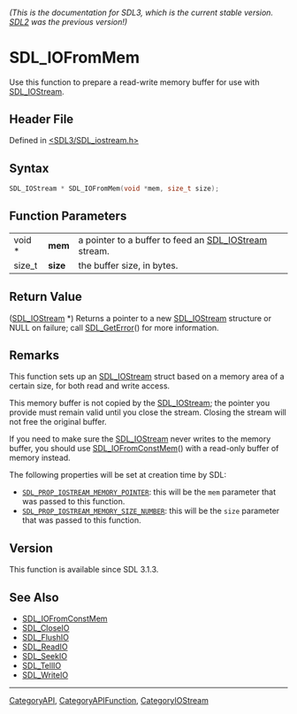 ###### (This is the documentation for SDL3, which is the current stable version. [SDL2](https://wiki.libsdl.org/SDL2/) was the previous version!)
# SDL_IOFromMem

Use this function to prepare a read-write memory buffer for use with [SDL_IOStream](SDL_IOStream).

## Header File

Defined in [<SDL3/SDL_iostream.h>](https://github.com/libsdl-org/SDL/blob/main/include/SDL3/SDL_iostream.h)

## Syntax

```c
SDL_IOStream * SDL_IOFromMem(void *mem, size_t size);
```

## Function Parameters

|        |          |                                                                       |
| ------ | -------- | --------------------------------------------------------------------- |
| void * | **mem**  | a pointer to a buffer to feed an [SDL_IOStream](SDL_IOStream) stream. |
| size_t | **size** | the buffer size, in bytes.                                            |

## Return Value

([SDL_IOStream](SDL_IOStream) *) Returns a pointer to a new
[SDL_IOStream](SDL_IOStream) structure or NULL on failure; call
[SDL_GetError](SDL_GetError)() for more information.

## Remarks

This function sets up an [SDL_IOStream](SDL_IOStream) struct based on a
memory area of a certain size, for both read and write access.

This memory buffer is not copied by the [SDL_IOStream](SDL_IOStream); the
pointer you provide must remain valid until you close the stream. Closing
the stream will not free the original buffer.

If you need to make sure the [SDL_IOStream](SDL_IOStream) never writes to
the memory buffer, you should use
[SDL_IOFromConstMem](SDL_IOFromConstMem)() with a read-only buffer of
memory instead.

The following properties will be set at creation time by SDL:

- [`SDL_PROP_IOSTREAM_MEMORY_POINTER`](SDL_PROP_IOSTREAM_MEMORY_POINTER):
  this will be the `mem` parameter that was passed to this function.
- [`SDL_PROP_IOSTREAM_MEMORY_SIZE_NUMBER`](SDL_PROP_IOSTREAM_MEMORY_SIZE_NUMBER):
  this will be the `size` parameter that was passed to this function.

## Version

This function is available since SDL 3.1.3.

## See Also

- [SDL_IOFromConstMem](SDL_IOFromConstMem)
- [SDL_CloseIO](SDL_CloseIO)
- [SDL_FlushIO](SDL_FlushIO)
- [SDL_ReadIO](SDL_ReadIO)
- [SDL_SeekIO](SDL_SeekIO)
- [SDL_TellIO](SDL_TellIO)
- [SDL_WriteIO](SDL_WriteIO)

----
[CategoryAPI](CategoryAPI), [CategoryAPIFunction](CategoryAPIFunction), [CategoryIOStream](CategoryIOStream)

